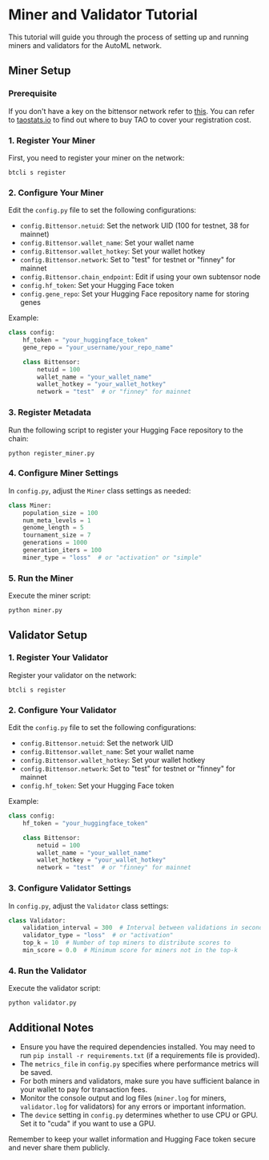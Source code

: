 # Miner and Validator Tutorial

This tutorial will guide you through the process of setting up and running miners and validators for the AutoML network.

## Miner Setup

### Prerequisite

If you don't have a key on the bittensor network refer to [this](https://docs.bittensor.com/getting-started/wallets). You can refer to [taostats.io](https://taostats.io) to find out where to buy TAO to cover your registration cost.

### 1. Register Your Miner

First, you need to register your miner on the network:

```
btcli s register
```

### 2. Configure Your Miner

Edit the `config.py` file to set the following configurations:

- `config.Bittensor.netuid`: Set the network UID (100 for testnet, 38 for mainnet)
- `config.Bittensor.wallet_name`: Set your wallet name
- `config.Bittensor.wallet_hotkey`: Set your wallet hotkey
- `config.Bittensor.network`: Set to "test" for testnet or "finney" for mainnet
- `config.Bittensor.chain_endpoint`: Edit if using your own subtensor node
- `config.hf_token`: Set your Hugging Face token
- `config.gene_repo`: Set your Hugging Face repository name for storing genes

Example:

```python
class config:
    hf_token = "your_huggingface_token"
    gene_repo = "your_username/your_repo_name"

    class Bittensor:
        netuid = 100
        wallet_name = "your_wallet_name"
        wallet_hotkey = "your_wallet_hotkey"
        network = "test"  # or "finney" for mainnet
```

### 3. Register Metadata

Run the following script to register your Hugging Face repository to the chain:

```
python register_miner.py
```

### 4. Configure Miner Settings

In `config.py`, adjust the `Miner` class settings as needed:

```python
class Miner:
    population_size = 100
    num_meta_levels = 1
    genome_length = 5
    tournament_size = 7
    generations = 1000
    generation_iters = 100
    miner_type = "loss"  # or "activation" or "simple"
```

### 5. Run the Miner

Execute the miner script:

```
python miner.py
```

## Validator Setup

### 1. Register Your Validator

Register your validator on the network:

```
btcli s register
```

### 2. Configure Your Validator

Edit the `config.py` file to set the following configurations:

- `config.Bittensor.netuid`: Set the network UID
- `config.Bittensor.wallet_name`: Set your wallet name
- `config.Bittensor.wallet_hotkey`: Set your wallet hotkey
- `config.Bittensor.network`: Set to "test" for testnet or "finney" for mainnet
- `config.hf_token`: Set your Hugging Face token

Example:

```python
class config:
    hf_token = "your_huggingface_token"

    class Bittensor:
        netuid = 100
        wallet_name = "your_wallet_name"
        wallet_hotkey = "your_wallet_hotkey"
        network = "test"  # or "finney" for mainnet
```

### 3. Configure Validator Settings

In `config.py`, adjust the `Validator` class settings:

```python
class Validator:
    validation_interval = 300  # Interval between validations in seconds
    validator_type = "loss"  # or "activation"
    top_k = 10  # Number of top miners to distribute scores to
    min_score = 0.0  # Minimum score for miners not in the top-k
```

### 4. Run the Validator

Execute the validator script:

```
python validator.py
```

## Additional Notes

- Ensure you have the required dependencies installed. You may need to run `pip install -r requirements.txt` (if a requirements file is provided).
- The `metrics_file` in `config.py` specifies where performance metrics will be saved.
- For both miners and validators, make sure you have sufficient balance in your wallet to pay for transaction fees.
- Monitor the console output and log files (`miner.log` for miners, `validator.log` for validators) for any errors or important information.
- The `device` setting in `config.py` determines whether to use CPU or GPU. Set it to "cuda" if you want to use a GPU.

Remember to keep your wallet information and Hugging Face token secure and never share them publicly.